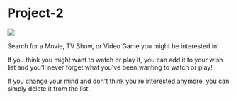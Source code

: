 # Project-2

<img src="../public/screenshot.png">

Search for a Movie, TV Show, or Video Game you might be interested in!

If you think you might want to watch or play it, you can add it to your wish list and you'll never forget what you've been wanting to watch or play!

If you change your mind and don't think you're interested anymore, you can simply delete it from the list.

